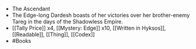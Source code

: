 - The Ascendant
- The Edge-long Dardesh boasts of her victories over her brother-enemy Tareg in the days of the Shadowless Empire.
- [[Tally Price]] x4, [[Mystery: Edge]] x10, [[Written in Hyksos]], [[Readable]], [[Thing]], [[Codex]]
- #Books